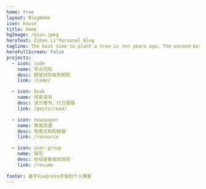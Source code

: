 ```yaml
---
home: true
layout: BlogHome
icon: house
title: Home
bgImage: /qian.jpeg
heroText: Zihan Li'Personal Blog
tagline: The best time to plant a tree is ten years ago. The second-best time is now.
heroFullScreen: false
projects:
  - icon: code
    name: 写点代码
    desc: 期望对你有所帮助
    link: /code/

  - icon: book
    name: 闲来读书
    desc: 读万卷书，行万里路
    link: /posts/read/

  - icon: newspaper
    name: 常用资源
    desc: 常用文档和链接
    link: /resource

  - icon: user-group
    name: 简历
    desc: 在线查看我的简历
    link: /resume

footer: 基于Vuepress开发的个人博客
---
```



